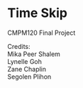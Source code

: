 # Time Skip
CMPM120 Final Project

Credits: <br>
Mika Peer Shalem <br>
Lynelle Goh <br>
Zane Chaplin <br>
Segolen Plihon
